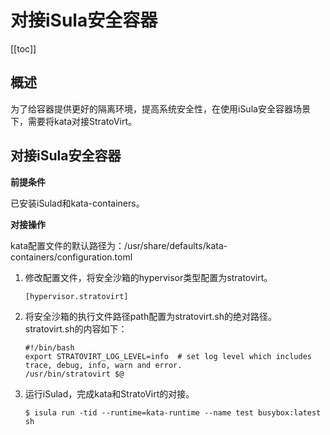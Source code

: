 # 对接iSula安全容器

[[toc]]

## 概述

为了给容器提供更好的隔离环境，提高系统安全性，在使用iSula安全容器场景下，需要将kata对接StratoVirt。

## 对接iSula安全容器

**前提条件**

已安装iSulad和kata-containers。

**对接操作**



kata配置文件的默认路径为：/usr/share/defaults/kata-containers/configuration.toml 

1. 修改配置文件，将安全沙箱的hypervisor类型配置为stratovirt。

   ```
   [hypervisor.stratovirt]
   ```

2. 将安全沙箱的执行文件路径path配置为stratovirt.sh的绝对路径。stratovirt.sh的内容如下：

   ```
   #!/bin/bash
   export STRATOVIRT_LOG_LEVEL=info  # set log level which includes trace, debug, info, warn and error.
   /usr/bin/stratovirt $@
   ```

3. 运行iSulad，完成kata和StratoVirt的对接。

   ```
   $ isula run -tid --runtime=kata-runtime --name test busybox:latest sh
   ```

